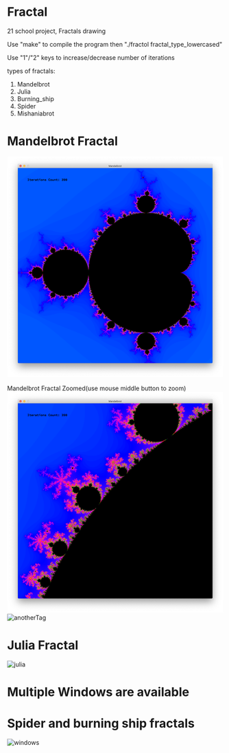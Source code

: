 # Fractal
21 school project, Fractals drawing

Use "make" to compile the program
then "./fractol fractal_type_lowercased"

Use "1"/"2" keys to increase/decrease number of iterations

types of fractals:
1. Mandelbrot
2. Julia
3. Burning_ship
4. Spider
5. Mishaniabrot

# Mandelbrot Fractal
![tag](https://github.com/theMishania/Fractal/blob/master/Screenshots/mandelbrot.png)

Mandelbrot Fractal Zoomed(use mouse middle button to zoom)
![anotherTag](https://github.com/theMishania/Fractal/blob/master/Screenshots/mandelbrotZoomed.png)
![anotherTag](https://github.com/theMishania/Fractal/blob/master/Screenshots/mandelbrotZoomed2x.png)

# Julia Fractal
![julia](https://github.com/theMishania/Fractal/blob/master/Screenshots/julia.png)

# Multiple Windows are available

# Spider and burning ship fractals 
![windows](https://github.com/theMishania/Fractal/blob/master/Screenshots/multipleWindows.png)
